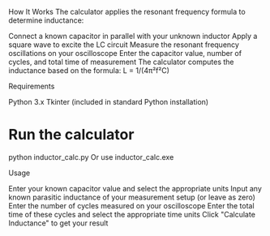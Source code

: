 How It Works
The calculator applies the resonant frequency formula to determine inductance:

Connect a known capacitor in parallel with your unknown inductor
Apply a square wave to excite the LC circuit
Measure the resonant frequency oscillations on your oscilloscope
Enter the capacitor value, number of cycles, and total time of measurement
The calculator computes the inductance based on the formula: L = 1/(4π²f²C)

Requirements

Python 3.x
Tkinter (included in standard Python installation)

# Run the calculator
python inductor_calc.py
Or use inductor_calc.exe 

Usage

Enter your known capacitor value and select the appropriate units
Input any known parasitic inductance of your measurement setup (or leave as zero)
Enter the number of cycles measured on your oscilloscope
Enter the total time of these cycles and select the appropriate time units
Click "Calculate Inductance" to get your result
